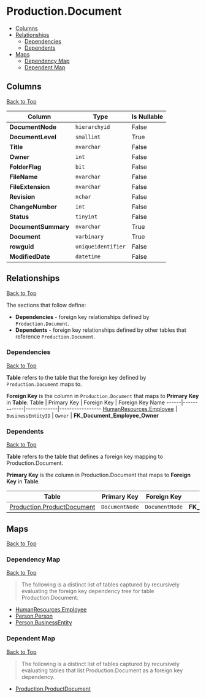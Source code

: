 # Production.Document

* [Columns](#columns)
* [Relationships](#relationships)
    * [Dependencies](#dependencies)
    * [Dependents](#dependents)
* [Maps](#maps)
    * [Dependency Map](#dependency-map)
    * [Dependent Map](#dependent-map)

## Columns
[Back to Top](#productiondocument)

Column | Type | Is Nullable
-------|------|------------
**DocumentNode** | `hierarchyid` | False
**DocumentLevel** | `smallint` | True
**Title** | `nvarchar` | False
**Owner** | `int` | False
**FolderFlag** | `bit` | False
**FileName** | `nvarchar` | False
**FileExtension** | `nvarchar` | False
**Revision** | `nchar` | False
**ChangeNumber** | `int` | False
**Status** | `tinyint` | False
**DocumentSummary** | `nvarchar` | True
**Document** | `varbinary` | True
**rowguid** | `uniqueidentifier` | False
**ModifiedDate** | `datetime` | False

## Relationships
[Back to Top](#productiondocument)


The sections that follow define:
* **Dependencies** - foreign key relationships defined by `Production.Document`.
* **Dependents** - foreign key relationships defined by other tables that reference `Production.Document`.

### Dependencies
[Back to Top](#productiondocument)


**Table** refers to the table that the foreign key defined by `Production.Document` maps to.

**Foreign Key** is the column in `Production.Document` that maps to **Primary Key** in **Table**.
Table | Primary Key | Foreign Key | Foreign Key Name
------|-------------|-------------|-----------------
[HumanResources.Employee](../HumanResources/Employee.md) | `BusinessEntityID` | `Owner` | **FK_Document_Employee_Owner**

### Dependents
[Back to Top](#productiondocument)

**Table** refers to the table that defines a foreign key mapping to Production.Document.

**Primary Key** is the column in Production.Document that maps to **Foreign Key** in **Table**.

Table | Primary Key | Foreign Key | Foreign Key Name
------|-------------|-------------|-----------------
[Production.ProductDocument](./ProductDocument.md) | `DocumentNode` | `DocumentNode` | **FK_ProductDocument_Document_DocumentNode**

## Maps
[Back to Top](#productiondocument)

### Dependency Map
[Back to Top](#productiondocument)

> The following is a distinct list of tables captured by recursively evaluating the foreign key dependency tree for table Production.Document.

* [HumanResources.Employee](../HumanResources/Employee.md)
* [Person.Person](../Person/Person.md)
* [Person.BusinessEntity](./BusinessEntity.md)
### Dependent Map
[Back to Top](#productiondocument)

> The following is a distinct list of tables captured by recursively evaluating tables that list Production.Document as a foreign key dependency.

* [Production.ProductDocument](./ProductDocument.md)
